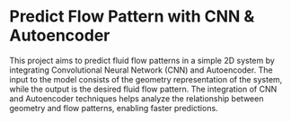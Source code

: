 # Predict Flow Pattern with CNN & Autoencoder

This project aims to predict fluid flow patterns in a simple 2D system by integrating Convolutional Neural Network (CNN) and Autoencoder. The input to the model consists of the geometry representation of the system, while the output is the desired fluid flow pattern. The integration of CNN and Autoencoder techniques helps analyze the relationship between geometry and flow patterns, enabling faster predictions.
